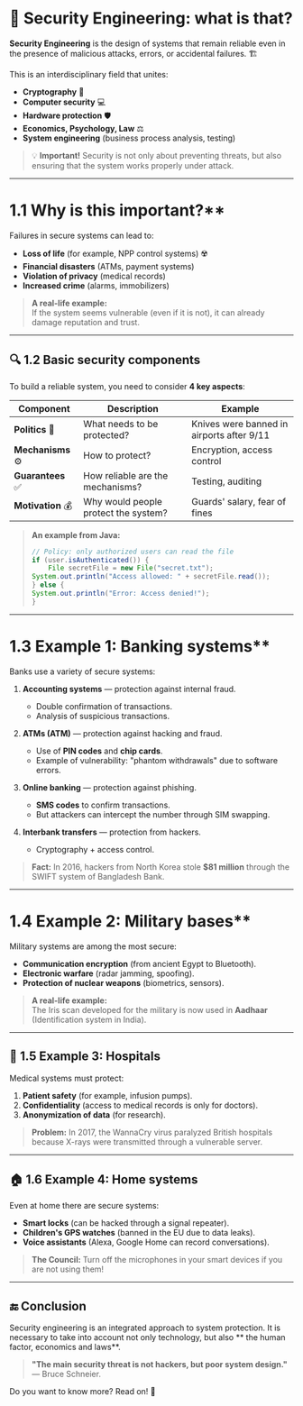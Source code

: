 # 🔐 **Security Engineering: what is that?**  

**Security Engineering** is the design of systems that remain reliable even in the presence of malicious attacks, errors, or accidental failures. 🏗️  

This is an interdisciplinary field that unites:  
- **Cryptography** 🔐  
- **Computer security** 💻  
- **Hardware protection** 🛡️  
- **Economics, Psychology, Law** ⚖️  
- **System engineering** (business process analysis, testing)  

> 💡 **Important!** Security is not only about preventing threats, but also ensuring that the system works properly under attack.  

---

# 1.1 Why is this important?**  

Failures in secure systems can lead to:  
- **Loss of life** (for example, NPP control systems) ☢️  
- **Financial disasters** (ATMs, payment systems)  
- **Violation of privacy** (medical records)  
- **Increased crime** (alarms, immobilizers)  

> **A real-life example:**  
> If the system seems vulnerable (even if it is not), it can already damage reputation and trust.  

---

## 🔍 **1.2 Basic security components**  

To build a reliable system, you need to consider **4 key aspects**:  

| Component        | Description                          | Example                                   |
| ---------------- | ------------------------------------ | ----------------------------------------- |
| **Politics** 📜   | What needs to be protected?          | Knives were banned in airports after 9/11 |
| **Mechanisms** ⚙️ | How to protect?                      | Encryption, access control                |
| **Guarantees** ✅ | How reliable are the mechanisms?     | Testing, auditing                         |
| **Motivation** 💰 | Why would people protect the system? | Guards' salary, fear of fines             |

> **An example from Java:**  
> ```java  
> // Policy: only authorized users can read the file  
> if (user.isAuthenticated()) {  
>     File secretFile = new File("secret.txt");  
> System.out.println("Access allowed: " + secretFile.read());  
> } else {  
> System.out.println("Error: Access denied!");  
> }  
> ```  

---

# 1.3 Example 1: Banking systems**  

Banks use a variety of secure systems:
1. **Accounting systems** — protection against internal fraud.  
   - Double confirmation of transactions.  
   - Analysis of suspicious transactions.  

2. **ATMs (ATM)** — protection against hacking and fraud.  
   - Use of **PIN codes** and **chip cards**.  
   - Example of vulnerability: "phantom withdrawals" due to software errors.  

3. **Online banking** — protection against phishing.  
   - **SMS codes** to confirm transactions.  
   - But attackers can intercept the number through SIM swapping.  

4. **Interbank transfers** — protection from hackers.  
   - Cryptography + access control.  

> **Fact:** In 2016, hackers from North Korea stole **$81 million** through the SWIFT system of Bangladesh Bank.  

---

# 1.4 Example 2: Military bases**  

Military systems are among the most secure:
- **Communication encryption** (from ancient Egypt to Bluetooth).  
- **Electronic warfare** (radar jamming, spoofing).  
- **Protection of nuclear weapons** (biometrics, sensors).  

> **A real-life example:**  
> The Iris scan developed for the military is now used in **Aadhaar** (Identification system in India).  

---

## 🏥 **1.5 Example 3: Hospitals**  

Medical systems must protect:  
1. **Patient safety** (for example, infusion pumps).  
2. **Confidentiality** (access to medical records is only for doctors).  
3. **Anonymization of data** (for research).  

> **Problem:** In 2017, the WannaCry virus paralyzed British hospitals because X-rays were transmitted through a vulnerable server.  

---

## 🏠 **1.6 Example 4: Home systems**  

Even at home there are secure systems:
- **Smart locks** (can be hacked through a signal repeater).  
- **Children's GPS watches** (banned in the EU due to data leaks).  
- **Voice assistants** (Alexa, Google Home can record conversations).  

> **The Council:** Turn off the microphones in your smart devices if you are not using them!  

---

## 🔚 **Conclusion**  

Security engineering is an integrated approach to system protection. It is necessary to take into account not only technology, but also ** the human factor, economics and laws**.  

> **"The main security threat is not hackers, but poor system design."** — Bruce Schneier.  

Do you want to know more? Read on! 🚀